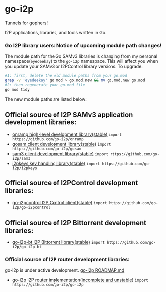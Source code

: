 go-i2p
======

Tunnels for gophers!

I2P applications, libraries, and tools written in Go.

### Go I2P library users: Notice of upcoming module path changes!

The module path for the Go SAMv3 libraries is changing from my personal namespace(`eyedeekay`) to the `go-i2p` namespace.
This will affect you when you update your SAMv3 or I2PControl library versions.
To upgrade:

```sh
#1: first, delete the old module paths from your go.mod
grep -v 'eyedeekay' go.mod > go.mod.new && mv go.mod.new go.mod
#2: then regenerate your go.mod file
go mod tidy
```

The new module paths are listed below:

## Official source of I2P SAMv3 application development libraries:

 * [onramp high-level development library(stable)](https://github.com/go-i2p/onramp) `import https://github.com/go-i2p/onramp`
 * [gosam client development library(stable)](https://github.com/go-i2p/gosam) `import https://github.com/go-i2p/gosam`
 * [sam3 client development library(stable)](https://github.com/go-i2p/sam3) `import https://github.com/go-i2p/sam3`
 * [i2pkeys key handling library(stable)](https://github.com/go-i2p/i2pkeys) `import https://github.com/go-i2p/i2pkeys`

## Official source of I2PControl development libraries:

 * [go-i2pcontrol I2P Control client(stable)](https://github.com/go-i2p/go-i2pcontrol) `import https://github.com/go-i2p/go-i2pcontrol`

## Official source of I2P Bittorrent development libraries:

 * [go-i2p-bt I2P Bittorrent library(stable)](https://github.com/go-i2p/go-i2p-bt) `import https://github.com/go-i2p/go-i2p-bt`

### Official source of I2P router development libraries:

go-i2p is under active development. [go-i2p ROADMAP.md](https://github.com/go-i2p/go-i2p/blob/master/ROADMAP.md)

 * [go-i2p I2P router implementation(incomplete and unstable)](https://github.com/go-i2p/go-i2p) `import https://github.com/go-i2p/go-i2p`